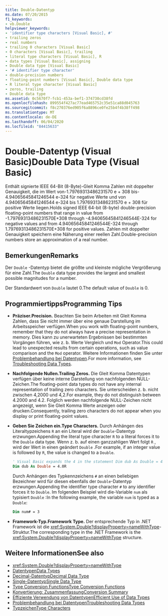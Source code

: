 ```yaml
---
title: Double-Datentyp
ms.date: 07/20/2015
f1_keywords:
- vb.Double
helpviewer_keywords:
- 'identifier type characters [Visual Basic], #'
- trailing zeros
- real numbers
- trailing 0 characters [Visual Basic]
- 0 characters [Visual Basic], trailing
- literal type characters [Visual Basic], R
- data types [Visual Basic], assigning
- Double data type [Visual Basic]
- '# identifier type character'
- double-precision numbers
- floating-point numbers [Visual Basic], Double data type
- R literal type character [Visual Basic]
- zeros, trailing
- Double data type
ms.assetid: 0c5670f7-fcb1-453a-bef1-374730cd38fd
ms.openlocfilehash: 899554f427ac77ead465752c35e51ca88d045763
ms.sourcegitcommit: f8c270376ed905f6a8896ce0fe25b4f4b38ff498
ms.translationtype: MT
ms.contentlocale: de-DE
ms.lasthandoff: 06/04/2020
ms.locfileid: "84415633"
---
```

# <a name="double-data-type-visual-basic"></a><span data-ttu-id="d1069-102">Double-Datentyp (Visual Basic)</span><span class="sxs-lookup"><span data-stu-id="d1069-102">Double Data Type (Visual Basic)</span></span>

<span data-ttu-id="d1069-103">Enthält signierte IEEE 64-Bit (8-Byte)-Gleit Komma Zahlen mit doppelter Genauigkeit, die im Wert von-1.79769313486231570 e + 308 bis-4.94065645841246544 e-324 für negative Werte und von 4.94065645841246544 e-324 bis 1.79769313486231570 e + 308 für positive Werte liegen.</span><span class="sxs-lookup"><span data-stu-id="d1069-103">Holds signed IEEE 64-bit (8-byte) double-precision floating-point numbers that range in value from -1.79769313486231570E+308 through -4.94065645841246544E-324 for negative values and from 4.94065645841246544E-324 through 1.79769313486231570E+308 for positive values.</span></span> <span data-ttu-id="d1069-104">Zahlen mit doppelter Genauigkeit speichern eine Näherung einer reellen Zahl.</span><span class="sxs-lookup"><span data-stu-id="d1069-104">Double-precision numbers store an approximation of a real number.</span></span>

## <a name="remarks"></a><span data-ttu-id="d1069-105">Bemerkungen</span><span class="sxs-lookup"><span data-stu-id="d1069-105">Remarks</span></span>

<span data-ttu-id="d1069-106">Der `Double` -Datentyp bietet die größte und kleinste mögliche Vergrößerung für eine Zahl.</span><span class="sxs-lookup"><span data-stu-id="d1069-106">The `Double` data type provides the largest and smallest possible magnitudes for a number.</span></span>

<span data-ttu-id="d1069-107">Der Standardwert von `Double` lautet 0.</span><span class="sxs-lookup"><span data-stu-id="d1069-107">The default value of `Double` is 0.</span></span>

## <a name="programming-tips"></a><span data-ttu-id="d1069-108">Programmiertipps</span><span class="sxs-lookup"><span data-stu-id="d1069-108">Programming Tips</span></span>

- <span data-ttu-id="d1069-109">**Präziser.**</span><span class="sxs-lookup"><span data-stu-id="d1069-109">**Precision.**</span></span> <span data-ttu-id="d1069-110">Beachten Sie beim Arbeiten mit Gleit Komma Zahlen, dass Sie nicht immer über eine genaue Darstellung im Arbeitsspeicher verfügen.</span><span class="sxs-lookup"><span data-stu-id="d1069-110">When you work with floating-point numbers, remember that they do not always have a precise representation in memory.</span></span> <span data-ttu-id="d1069-111">Dies kann zu unerwarteten Ergebnissen bei bestimmten Vorgängen führen, wie z. b. Werte Vergleich und `Mod` Operator.</span><span class="sxs-lookup"><span data-stu-id="d1069-111">This could lead to unexpected results from certain operations, such as value comparison and the `Mod` operator.</span></span> <span data-ttu-id="d1069-112">Weitere Informationen finden Sie unter [Problembehandlung bei Datentypen](../../programming-guide/language-features/data-types/troubleshooting-data-types.md).</span><span class="sxs-lookup"><span data-stu-id="d1069-112">For more information, see [Troubleshooting Data Types](../../programming-guide/language-features/data-types/troubleshooting-data-types.md).</span></span>

- <span data-ttu-id="d1069-113">**Nachfolgende Nullen.**</span><span class="sxs-lookup"><span data-stu-id="d1069-113">**Trailing Zeros.**</span></span> <span data-ttu-id="d1069-114">Die Gleit Komma Datentypen verfügen über keine interne Darstellung von nachfolgenden NULL-Zeichen.</span><span class="sxs-lookup"><span data-stu-id="d1069-114">The floating-point data types do not have any internal representation of trailing zero characters.</span></span> <span data-ttu-id="d1069-115">Sie unterscheiden z. b. nicht zwischen 4,2000 und 4,2.</span><span class="sxs-lookup"><span data-stu-id="d1069-115">For example, they do not distinguish between 4.2000 and 4.2.</span></span> <span data-ttu-id="d1069-116">Folglich werden nachfolgende NULL-Zeichen nicht angezeigt, wenn Sie Gleit Komma Werte anzeigen oder drucken.</span><span class="sxs-lookup"><span data-stu-id="d1069-116">Consequently, trailing zero characters do not appear when you display or print floating-point values.</span></span>

- <span data-ttu-id="d1069-117">**Geben Sie Zeichen ein.**</span><span class="sxs-lookup"><span data-stu-id="d1069-117">**Type Characters.**</span></span> <span data-ttu-id="d1069-118">Durch Anhängen des Literaltypzeichens `R` an ein Literal wird der `Double`-Datentyp erzwungen.</span><span class="sxs-lookup"><span data-stu-id="d1069-118">Appending the literal type character `R` to a literal forces it to the `Double` data type.</span></span> <span data-ttu-id="d1069-119">Wenn z. b. auf einen ganzzahligen Wert folgt `R` , wird der Wert in einen geändert `Double` .</span><span class="sxs-lookup"><span data-stu-id="d1069-119">For example, if an integer value is followed by `R`, the value is changed to a `Double`.</span></span>

  ```vb
  ' Visual Basic expands the 4 in the statement Dim dub As Double = 4R to 4.0:
  Dim dub As Double = 4.0R
  ```

  <span data-ttu-id="d1069-120">Durch Anhängen des Typkennzeichens `#` an einen beliebigen Bezeichner wird für diesen ebenfalls der `Double`-Datentyp erzwungen.</span><span class="sxs-lookup"><span data-stu-id="d1069-120">Appending the identifier type character `#` to any identifier forces it to `Double`.</span></span> <span data-ttu-id="d1069-121">Im folgenden Beispiel wird die-Variable `num` als typisiert `Double` :</span><span class="sxs-lookup"><span data-stu-id="d1069-121">In the following example, the variable `num` is typed as a `Double`:</span></span>

  ```vb
  Dim num# = 3
  ```

- <span data-ttu-id="d1069-122">**Framework-Typ.**</span><span class="sxs-lookup"><span data-stu-id="d1069-122">**Framework Type.**</span></span> <span data-ttu-id="d1069-123">Der entsprechende Typ in .NET Framework ist die <xref:System.Double?displayProperty=nameWithType>-Struktur.</span><span class="sxs-lookup"><span data-stu-id="d1069-123">The corresponding type in the .NET Framework is the <xref:System.Double?displayProperty=nameWithType> structure.</span></span>

## <a name="see-also"></a><span data-ttu-id="d1069-124">Weitere Informationen</span><span class="sxs-lookup"><span data-stu-id="d1069-124">See also</span></span>

- <xref:System.Double?displayProperty=nameWithType>
- [<span data-ttu-id="d1069-125">Datentypen</span><span class="sxs-lookup"><span data-stu-id="d1069-125">Data Types</span></span>](index.md)
- [<span data-ttu-id="d1069-126">Decimal-Datentyp</span><span class="sxs-lookup"><span data-stu-id="d1069-126">Decimal Data Type</span></span>](decimal-data-type.md)
- [<span data-ttu-id="d1069-127">Single-Datentyp</span><span class="sxs-lookup"><span data-stu-id="d1069-127">Single Data Type</span></span>](single-data-type.md)
- [<span data-ttu-id="d1069-128">Type Conversion Functions</span><span class="sxs-lookup"><span data-stu-id="d1069-128">Type Conversion Functions</span></span>](../functions/type-conversion-functions.md)
- [<span data-ttu-id="d1069-129">Konvertierung: Zusammenfassung</span><span class="sxs-lookup"><span data-stu-id="d1069-129">Conversion Summary</span></span>](../keywords/conversion-summary.md)
- [<span data-ttu-id="d1069-130">Effiziente Verwendung von Datentypen</span><span class="sxs-lookup"><span data-stu-id="d1069-130">Efficient Use of Data Types</span></span>](../../programming-guide/language-features/data-types/efficient-use-of-data-types.md)
- [<span data-ttu-id="d1069-131">Problembehandlung bei Datentypen</span><span class="sxs-lookup"><span data-stu-id="d1069-131">Troubleshooting Data Types</span></span>](../../programming-guide/language-features/data-types/troubleshooting-data-types.md)
- [<span data-ttu-id="d1069-132">Typzeichen</span><span class="sxs-lookup"><span data-stu-id="d1069-132">Type Characters</span></span>](../../programming-guide/language-features/data-types/type-characters.md)
